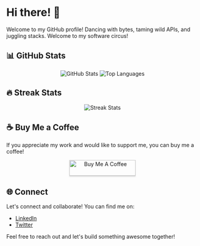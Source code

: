 # Hi there! 👋

Welcome to my GitHub profile! Dancing with bytes, taming wild APIs, and juggling stacks. Welcome to my software circus!

## 📊 GitHub Stats

<div align="center">
  <img src="https://github-readme-stats.vercel.app/api?username=vitamin33&hide=contribs&theme=merko" alt="GitHub Stats" />
  <img src="https://github-readme-stats.vercel.app/api/top-langs/?username=vitamin33&theme=merko&layout=compact" alt="Top Languages" />
</div>

## 🔥 Streak Stats

<div align="center">
  <img src="https://github-readme-streak-stats.herokuapp.com/?user=vitamin33&theme=merko" alt="Streak Stats" />
</div>

## ☕️ Buy Me a Coffee

If you appreciate my work and would like to support me, you can buy me a coffee!

<div align="center">
  <a href="https://www.buymeacoffee.com/futuristicCowboy" target="_blank">
    <img src="https://www.buymeacoffee.com/assets/img/custom_images/orange_img.png" alt="Buy Me A Coffee" style="height: 41px !important;width: 174px !important;box-shadow: 0px 3px 2px 0px rgba(190, 190, 190, 0.5) !important;-webkit-box-shadow: 0px 3px 2px 0px rgba(190, 190, 190, 0.5) !important;" />
  </a>
</div>

## 🌐 Connect

Let's connect and collaborate! You can find me on:

- [LinkedIn](https://www.linkedin.com/in/vitalii-serbyn-b517a083/)
- [Twitter](https://twitter.com/B_serbin)

Feel free to reach out and let's build something awesome together!



